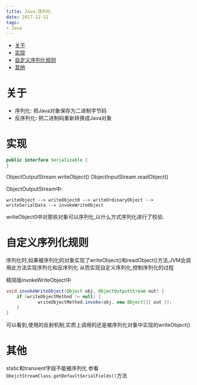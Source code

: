 ```yaml
---
title: Java:序列化
date: 2017-12-12
tags:
- Java
---
```


<!-- TOC -->

- [关于](#关于)
- [实现](#实现)
- [自定义序列化规则](#自定义序列化规则)
- [其他](#其他)

<!-- /TOC -->

# 关于

* 序列化: 把Java对象保存为二进制字节码
* 反序列化: 把二进制码重新转换成Java对象

# 实现

```Java
public interface Serializable {
}
```

ObjectOutputStream.writeObject()
ObjectInputStream.readObject()

ObjectOutputStream中:
```
writeObject --> writeObject0 --> writeOrdinaryObject --> writeSerialData --> invokeWriteObject
```

writeObject0中对那些对象可以序列化,以什么方式序列化进行了校验.


# 自定义序列化规则

序列化时,如果被序列化的对象实现了writeObject()和readObject()方法,JVM会调用此方法实现序列化和反序列化
从而实现自定义序列化,控制序列化的过程

精简版invokeWriteObject中
```Java
void invokeWriteObject(Object obj, ObjectOutputStream out) {
    if (writeObjectMethod != null) {
            writeObjectMethod.invoke(obj, new Object[]{ out });
    }
}
```
可以看到,使用的反射机制,实质上调用的还是被序列化对象中实现的writeObject()

# 其他

static和transient字段不能被序列化
参看`ObejctStreamClass.getDefaultSerialFields()`方法